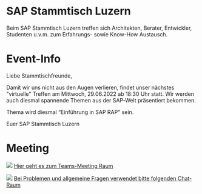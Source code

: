 # SAP Stammtisch Luzern
Beim SAP Stammtisch Luzern treffen sich Architekten, Berater, Entwickler, Studenten u.v.m. zum Erfahrungs- sowie Know-How Austausch.



# Event-Info
Liebe Stammtischfreunde,

Damit wir uns nicht aus den Augen verlieren, findet unser nächstes  "virtuelle" Treffen am Mittwoch, 29.06.2022 ab 18:30 Uhr statt.
Wir werden auch diesmal spannende Themen aus der SAP-Welt präsentiert bekommen.

Thema wird diesmal “Einführung in SAP RAP" sein.

Euer SAP Stammtisch Luzern


# Meeting

<!-- Sobald die Konferenz eröffnet wird, finden Sie hier den Link -->
![](https://img-prod-cms-rt-microsoft-com.akamaized.net/cms/api/am/imageFileData/RWP54q?ver=5a30&q=100&h=75&w=75&b=%23FFFFFFFF&aim=true)
[Hier geht es zum Teams-Meeting Raum](https://teams.microsoft.com/l/meetup-join/19%3ameeting_YTllYWI5NmYtMmY5MC00OGE4LWFlYmUtOGEyZjFiOGMxNmFi%40thread.v2/0?context=%7b%22Tid%22%3a%22ad4dec89-1a19-46d7-ba95-34ec17164b98%22%2c%22Oid%22%3a%22c079e593-15e9-44fc-bf76-bc4c9de887c9%22%7d)

![](https://img-prod-cms-rt-microsoft-com.akamaized.net/cms/api/am/imageFileData/RWJKaf?ver=94bb&q=100&h=75&w=75&b=%23FFFFFFFF&aim=true)
[Bei Problemen und allgemeine Fragen verwendet bitte folgenden Chat-Raum](https://stin.to/lxcqt)
